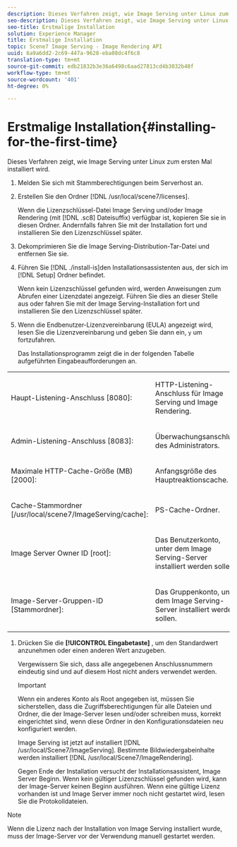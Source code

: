 ```yaml
---
description: Dieses Verfahren zeigt, wie Image Serving unter Linux zum ersten Mal installiert wird.
seo-description: Dieses Verfahren zeigt, wie Image Serving unter Linux zum ersten Mal installiert wird.
seo-title: Erstmalige Installation
solution: Experience Manager
title: Erstmalige Installation
topic: Scene7 Image Serving - Image Rendering API
uuid: 6a9a6dd2-2c69-447a-9628-eba08dc4f6c8
translation-type: tm+mt
source-git-commit: edb21832b3e36a6498c6aad27813cd4b3032b48f
workflow-type: tm+mt
source-wordcount: '401'
ht-degree: 0%

---
```



# Erstmalige Installation{#installing-for-the-first-time}

Dieses Verfahren zeigt, wie Image Serving unter Linux zum ersten Mal installiert wird.

1. Melden Sie sich mit Stammberechtigungen beim Serverhost an.
1. Erstellen Sie den Ordner [!DNL /usr/local/scene7/licenses].

   Wenn die Lizenzschlüssel-Datei Image Serving und/oder Image Rendering (mit [!DNL .sc8] Dateisuffix) verfügbar ist, kopieren Sie sie in diesen Ordner. Andernfalls fahren Sie mit der Installation fort und installieren Sie den Lizenzschlüssel später.
1. Dekomprimieren Sie die Image Serving-Distribution-Tar-Datei und entfernen Sie sie.
1. Führen Sie [!DNL ./install-is]den Installationsassistenten aus, der sich im [!DNL Setup] Ordner befindet.

   Wenn kein Lizenzschlüssel gefunden wird, werden Anweisungen zum Abrufen einer Lizenzdatei angezeigt. Führen Sie dies an dieser Stelle aus oder fahren Sie mit der Image Serving-Installation fort und installieren Sie den Lizenzschlüssel später.
1. Wenn die Endbenutzer-Lizenzvereinbarung (EULA) angezeigt wird, lesen Sie die Lizenzvereinbarung und geben Sie dann ein, `y` um fortzufahren.

   Das Installationsprogramm zeigt die in der folgenden Tabelle aufgeführten Eingabeaufforderungen an.

<table id="table_0E7B673CAD8E4C5EB72F8283A0DDEFC8"> 
 <tbody> 
  <tr> 
   <td colname="col1"> <p><span class="codeph"> Haupt-Listening-Anschluss [8080]:</span> </p> </td> 
   <td colname="col2"> <p>HTTP-Listening-Anschluss für Image Serving und Image Rendering. </p> </td> 
  </tr> 
  <tr> 
   <td colname="col1"> <p><span class="codeph"> Admin-Listening-Anschluss [8083]:</span> </p> </td> 
   <td colname="col2"> <p>Überwachungsanschluss des Administrators. </p> </td> 
  </tr> 
  <tr> 
   <td colname="col1"> <p><span class="codeph"> Maximale HTTP-Cache-Größe (MB) [2000]:</span> </p> </td> 
   <td colname="col2"> <p>Anfangsgröße des Hauptreaktionscache. </p> </td> 
  </tr> 
  <tr> 
   <td colname="col1"> <p><span class="codeph"> Cache-Stammordner [/usr/local/scene7/ImageServing/cache]:</span> </p> </td> 
   <td colname="col2"> <p>PS-Cache-Ordner. </p> </td> 
  </tr> 
  <tr> 
   <td colname="col1"> <p><span class="codeph"> Image Server Owner ID [root]:</span> </p> </td> 
   <td colname="col2"> <p>Das Benutzerkonto, unter dem Image Serving-Server installiert werden sollen. </p> </td> 
  </tr> 
  <tr> 
   <td colname="col1"> <p><span class="codeph"> Image-Server-Gruppen-ID [Stammordner]:</span> </p> </td> 
   <td colname="col2"> <p>Das Gruppenkonto, unter dem Image Serving-Server installiert werden sollen. </p> </td> 
  </tr> 
 </tbody> 
</table>

1. Drücken Sie die **[!UICONTROL Eingabetaste]** , um den Standardwert anzunehmen oder einen anderen Wert anzugeben.

   Vergewissern Sie sich, dass alle angegebenen Anschlussnummern eindeutig sind und auf diesem Host nicht anders verwendet werden.

   >[!IMPORTANT]
   >
   >Wenn ein anderes Konto als Root angegeben ist, müssen Sie sicherstellen, dass die Zugriffsberechtigungen für alle Dateien und Ordner, die der Image-Server lesen und/oder schreiben muss, korrekt eingerichtet sind, wenn diese Ordner in den Konfigurationsdateien neu konfiguriert werden.
   >
   >Image Serving ist jetzt auf installiert [!DNL /usr/local/Scene7/ImageServing]. Bestimmte Bildwiedergabeinhalte werden installiert [!DNL /usr/local/Scene7/ImageRendering].
   >
   >Gegen Ende der Installation versucht der Installationsassistent, Image Server Beginn. Wenn kein gültiger Lizenzschlüssel gefunden wird, kann der Image-Server keinen Beginn ausführen. Wenn eine gültige Lizenz vorhanden ist und Image Server immer noch nicht gestartet wird, lesen Sie die Protokolldateien.

>[!NOTE]
>
>Wenn die Lizenz nach der Installation von Image Serving installiert wurde, muss der Image-Server vor der Verwendung manuell gestartet werden.

